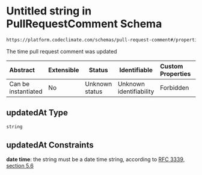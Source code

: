 # Untitled string in PullRequestComment Schema

```txt
https://platform.codeclimate.com/schemas/pull-request-comment#/properties/updatedAt
```

The time pull request comment was updated


| Abstract            | Extensible | Status         | Identifiable            | Custom Properties | Additional Properties | Access Restrictions | Defined In                                                                                                   |
| :------------------ | ---------- | -------------- | ----------------------- | :---------------- | --------------------- | ------------------- | ------------------------------------------------------------------------------------------------------------ |
| Can be instantiated | No         | Unknown status | Unknown identifiability | Forbidden         | Allowed               | none                | [PullRequestComment.schema.json\*](../../spec/schemas/PullRequestComment.schema.json "open original schema") |

## updatedAt Type

`string`

## updatedAt Constraints

**date time**: the string must be a date time string, according to [RFC 3339, section 5.6](https://tools.ietf.org/html/rfc3339 "check the specification")
